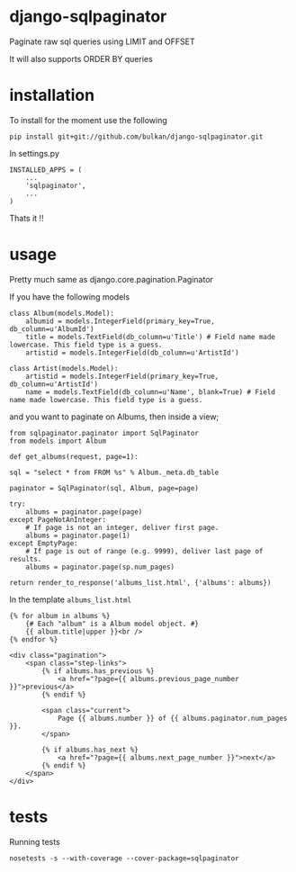 django-sqlpaginator
===================

Paginate raw sql queries using LIMIT and OFFSET

It will also supports ORDER BY queries

installation
============

To install for the moment use the following

    pip install git+git://github.com/bulkan/django-sqlpaginator.git

In settings.py

    INSTALLED_APPS = (
        ...
        'sqlpaginator',
        ...
    )

Thats it !!

usage
=====

Pretty much same as django.core.pagination.Paginator

If you have the following models

    class Album(models.Model):
        albumid = models.IntegerField(primary_key=True, db_column=u'AlbumId')
        title = models.TextField(db_column=u'Title') # Field name made lowercase. This field type is a guess.
        artistid = models.IntegerField(db_column=u'ArtistId')

    class Artist(models.Model):
        artistid = models.IntegerField(primary_key=True, db_column=u'ArtistId')
        name = models.TextField(db_column=u'Name', blank=True) # Field name made lowercase. This field type is a guess.


and you want to paginate on Albums, then inside a view;


    from sqlpaginator.paginator import SqlPaginator
    from models import Album

    def get_albums(request, page=1):

    sql = "select * from FROM %s" % Album._meta.db_table

    paginator = SqlPaginator(sql, Album, page=page)

    try:
        albums = paginator.page(page)
    except PageNotAnInteger:
        # If page is not an integer, deliver first page.
        albums = paginator.page(1)
    except EmptyPage:
        # If page is out of range (e.g. 9999), deliver last page of results.
        albums = paginator.page(sp.num_pages)

    return render_to_response('albums_list.html', {'albums': albums})


 In the template ```albums_list.html```


    {% for album in albums %}
        {# Each "album" is a Album model object. #}
        {{ album.title|upper }}<br />
    {% endfor %}

    <div class="pagination">
        <span class="step-links">
            {% if albums.has_previous %}
                <a href="?page={{ albums.previous_page_number }}">previous</a>
            {% endif %}

            <span class="current">
                Page {{ albums.number }} of {{ albums.paginator.num_pages }}.
            </span>

            {% if albums.has_next %}
                <a href="?page={{ albums.next_page_number }}">next</a>
            {% endif %}
        </span>
    </div>


tests
=====

Running tests

    nosetests -s --with-coverage --cover-package=sqlpaginator
